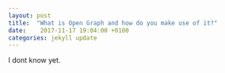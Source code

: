 ```yaml
---
layout: post
title:  "What is Open Graph and how do you make use of it?"
date:    2017-11-17 19:04:00 +0100
categories: jekyll update
---
```


I dont know yet.